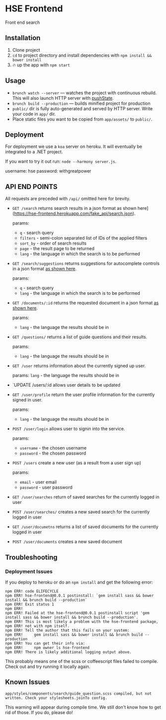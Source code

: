 # HSE Frontend
Front end search

## Installation

1. Clone project
2. `cd` to project directory and install dependencies with `npm install && bower install`
3. :fire: up the app with `npm start`

## Usage

- `brunch watch --server` — watches the project with continuous rebuild. This will also launch HTTP server with [pushState](https://developer.mozilla.org/en-US/docs/Web/Guide/API/DOM/Manipulating_the_browser_history).
- `brunch build --production` — builds minified project for production
- `public/` dir is fully auto-generated and served by HTTP server.  Write your code in `app/` dir.
- Place static files you want to be copied from `app/assets/` to `public/`.

## Deployment

For deployment we use a `koa` server on heroku. It will eventually be integrated to a .NET project.

If you want to try it out run: `node --harmony server.js`.

username: hse
password: withgreatpower

## API END POINTS

All requests are preceded with `/api/` omitted here for brevity.

* `GET /search`
  returns search results in a json format as shown here](https://hse-frontend.herokuapp.com/fake_api/search.json).

  params:
  * `q` - search query
  * `filters` - semi-colon separated list of IDs of the applied filters  
  * `sort_by` - order of search results
  * `page` - the result page to be returned
  * `lang` - the language in which the search is to be performed


* `GET /search/suggestions`
    returns suggestions for autocomplete controls in a json format [as shown here](https://hse-frontend.herokuapp.com/fake_api/search/suggestions.json).

    params:

    * `q` - search query
    * `lang` - the language in which the search is to be performed


* `GET /documents/:id`
    returns the requested document in a json format [as shown here](https://hse-frontend.herokuapp.com/fake_api/documents/0df62f0040ffd8ecd725c9a602056034.json).

    params:
    * `lang` - the language the results should be in


* `GET /questions/`
    returns a list of guide questions and their results.

    params:
    * `lang` - the language the results should be in


* `GET /user`
    returns information about the currently signed up user.

    params:
    `lang` - the language the results should be in


* `UPDATE /users/:id
    allows user details to be updated

* `GET /user/profile`
    return the user profile information for the currently signed in user.

    params:
    * `lang` - the language the results should be in


* `POST /user/login`
    allows user to signin into the service.

    params:
    * `username` - the chosen username
    * `password` - the chosen password


* `POST /users`
    create a new user (as a result from a user sign up)

    params:
    * `email` - user email
    * `password` - user password


* `GET /user/searches`
    return of saved searches for the currently logged in user

* `POST /user/searches/`
    creates a new saved search for the currently logged in user

* `GET /user/documetns`
    returns a list of saved documents for the currently logged in user

* `POST /user/documents`
    creates a new saved document

## Troubleshooting

### Deployment Issues

If you deploy to heroku or do an `npm install` and get the following error:

```
npm ERR! code ELIFECYCLE
npm ERR! hse-frontend@0.0.1 postinstall: `gem install sass && bower install && brunch build --production`
npm ERR! Exit status 1
npm ERR!
npm ERR! Failed at the hse-frontend@0.0.1 postinstall script 'gem install sass && bower install && brunch build --production'.
npm ERR! This is most likely a problem with the hse-frontend package,
npm ERR! not with npm itself.
npm ERR! Tell the author that this fails on your system:
npm ERR!     gem install sass && bower install && brunch build --production
npm ERR! You can get their info via:
npm ERR!     npm owner ls hse-frontend
npm ERR! There is likely additional logging output above.
```

This probably means one of the scss or coffeescript files failed to compile. Check out and try running it locally again.

## Known Issues

`app/styles/components/search/guide_question.scss compiled, but not written. Check your stylesheets.joinTo config.`

This warning will appear during compile time. We still don't know how to get rid of those. If you do, please do!
